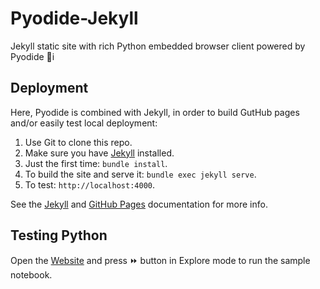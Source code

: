 # Pyodide-Jekyll

Jekyll static site with rich Python embedded browser client powered by Pyodide 🐍i

## Deployment

Here, Pyodide is combined with Jekyll, in order to build GutHub pages and/or easily test local deployment:

1. Use Git to clone this repo.
1. Make sure you have [Jekyll](http://jekyllrb.com/docs/installation/) installed.
1. Just the first time: `bundle install`.
1. To build the site and serve it: `bundle exec jekyll serve`.
1. To test: `http://localhost:4000`.

See the [Jekyll](http://jekyllrb.com/) and [GitHub Pages](https://pages.github.com/)
documentation for more info.

## Testing Python

Open the [Website](https://pyodide-jekyll.mikush.in/) and press ⏩ button in Explore mode to run the sample notebook.
